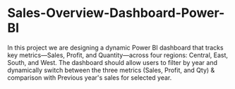 # Sales-Overview-Dashboard-Power-BI
In this project we are designing a dynamic Power BI dashboard that tracks key metrics—Sales, Profit, and Quantity—across four regions: Central, East, South, and West. The dashboard should allow users to filter by year and dynamically switch between the three metrics (Sales, Profit, and Qty) &amp; comparison with Previous year's sales for selected year.
